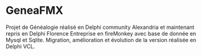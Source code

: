 # GeneaFMX
Projet de Généalogie réalisé en Delphi community Alexandria et maintenant repris en Delphi Florence Entreprise en fireMonkey avec base de donnée en Mysql et Sqlite.
Migration, amélioration et évolution de la version réalisée en Delphi VCL.
 
